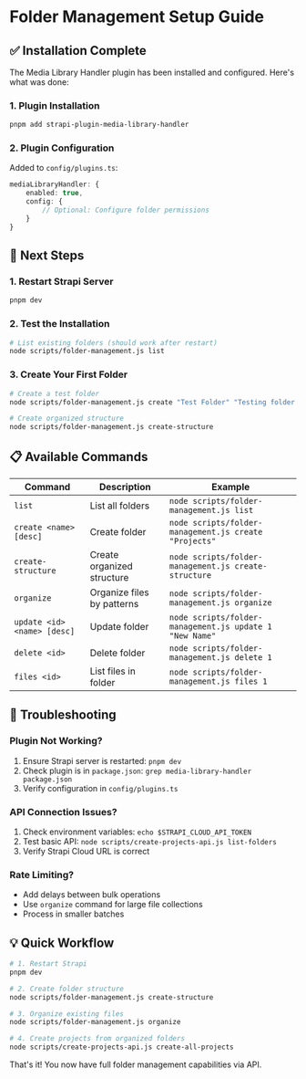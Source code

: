 # Folder Management Setup Guide

## ✅ Installation Complete

The Media Library Handler plugin has been installed and configured. Here's what was done:

### 1. Plugin Installation
```bash
pnpm add strapi-plugin-media-library-handler
```

### 2. Plugin Configuration
Added to `config/plugins.ts`:
```typescript
mediaLibraryHandler: {
    enabled: true,
    config: {
        // Optional: Configure folder permissions
    }
}
```

## 🚀 Next Steps

### 1. Restart Strapi Server
```bash
pnpm dev
```

### 2. Test the Installation
```bash
# List existing folders (should work after restart)
node scripts/folder-management.js list
```

### 3. Create Your First Folder
```bash
# Create a test folder
node scripts/folder-management.js create "Test Folder" "Testing folder creation"

# Create organized structure
node scripts/folder-management.js create-structure
```

## 📋 Available Commands

| Command | Description | Example |
|---------|-------------|---------|
| `list` | List all folders | `node scripts/folder-management.js list` |
| `create <name> [desc]` | Create folder | `node scripts/folder-management.js create "Projects"` |
| `create-structure` | Create organized structure | `node scripts/folder-management.js create-structure` |
| `organize` | Organize files by patterns | `node scripts/folder-management.js organize` |
| `update <id> <name> [desc]` | Update folder | `node scripts/folder-management.js update 1 "New Name"` |
| `delete <id>` | Delete folder | `node scripts/folder-management.js delete 1` |
| `files <id>` | List files in folder | `node scripts/folder-management.js files 1` |

## 🔧 Troubleshooting

### Plugin Not Working?
1. Ensure Strapi server is restarted: `pnpm dev`
2. Check plugin is in `package.json`: `grep media-library-handler package.json`
3. Verify configuration in `config/plugins.ts`

### API Connection Issues?
1. Check environment variables: `echo $STRAPI_CLOUD_API_TOKEN`
2. Test basic API: `node scripts/create-projects-api.js list-folders`
3. Verify Strapi Cloud URL is correct

### Rate Limiting?
- Add delays between bulk operations
- Use `organize` command for large file collections
- Process in smaller batches

## 💡 Quick Workflow

```bash
# 1. Restart Strapi
pnpm dev

# 2. Create folder structure
node scripts/folder-management.js create-structure

# 3. Organize existing files
node scripts/folder-management.js organize

# 4. Create projects from organized folders
node scripts/create-projects-api.js create-all-projects
```

That's it! You now have full folder management capabilities via API.
